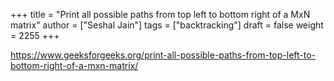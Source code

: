 +++
title = "Print all possible paths from top left to bottom right of a MxN matrix"
author = ["Seshal Jain"]
tags = ["backtracking"]
draft = false
weight = 2255
+++

<https://www.geeksforgeeks.org/print-all-possible-paths-from-top-left-to-bottom-right-of-a-mxn-matrix/>
